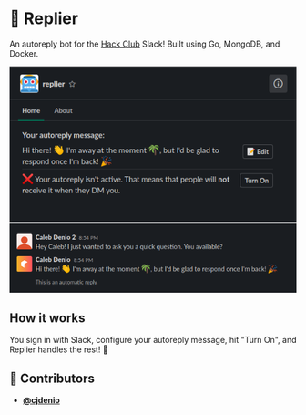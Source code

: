 <!-- DO NOT REMOVE - contributor_list:data:start:["cjdenio"]:end -->
# 🤖 Replier

An autoreply bot for the [Hack Club](https://hackclub.com) Slack! Built using Go, MongoDB, and Docker.

![](./img/screenshot1.png)
![](./img/screenshot2.png)

## How it works

You sign in with Slack, configure your autoreply message, hit "Turn On", and Replier handles the rest! 🎉
<!-- DO NOT REMOVE - contributor_list:start -->
## 👥 Contributors


- **[@cjdenio](https://github.com/cjdenio)**

<!-- DO NOT REMOVE - contributor_list:end -->